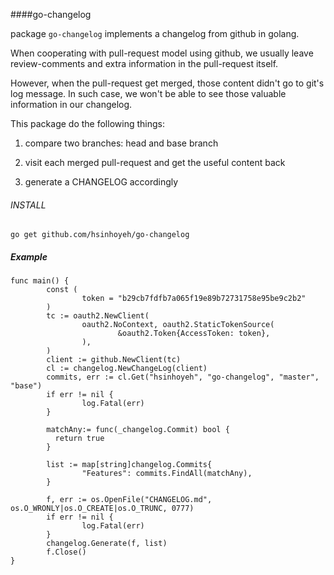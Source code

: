 ####go-changelog

package `go-changelog` implements a changelog from github in golang.

When cooperating with pull-request model using github, we usually leave review-comments and extra information in the pull-request itself.

However, when the pull-request get merged, those content didn't go to git's log message. In such case, we won't be able to see those valuable information in our changelog. 

This package do the following things:

1. compare two branches: head and base branch

2. visit each merged pull-request and get the useful content back
 
3. generate a CHANGELOG accordingly

###### INSTALL
```
go get github.com/hsinhoyeh/go-changelog
```

##### Example
```
func main() {
        const (
                token = "b29cb7fdfb7a065f19e89b72731758e95be9c2b2"
        )
        tc := oauth2.NewClient(
                oauth2.NoContext, oauth2.StaticTokenSource(
                        &oauth2.Token{AccessToken: token},
                ),
        )
        client := github.NewClient(tc)
        cl := changelog.NewChangeLog(client)
        commits, err := cl.Get("hsinhoyeh", "go-changelog", "master", "base")
        if err != nil {
                log.Fatal(err)
        }

        matchAny:= func(_changelog.Commit) bool {
          return true
        }

        list := map[string]changelog.Commits{
                "Features": commits.FindAll(matchAny),
        }

        f, err := os.OpenFile("CHANGELOG.md", os.O_WRONLY|os.O_CREATE|os.O_TRUNC, 0777)
        if err != nil {
                log.Fatal(err)
        }
        changelog.Generate(f, list)
        f.Close()
}
``` 